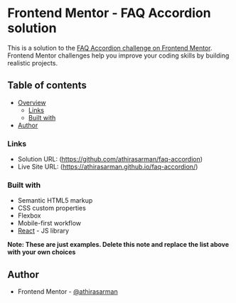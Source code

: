 # Frontend Mentor - FAQ Accordion solution

This is a solution to the [FAQ Accordion challenge on Frontend Mentor](https://www.frontendmentor.io/challenges/recipe-page-KiTsR8QQKm). Frontend Mentor challenges help you improve your coding skills by building realistic projects. 

## Table of contents

- [Overview](#overview)
  - [Links](#links)
  - [Built with](#built-with)
- [Author](#author)

### Links

- Solution URL: (https://github.com/athirasarman/faq-accordion)
- Live Site URL: (https://athirasarman.github.io/faq-accordion/)

### Built with

- Semantic HTML5 markup
- CSS custom properties
- Flexbox
- Mobile-first workflow
- [React](https://reactjs.org/) - JS library

**Note: These are just examples. Delete this note and replace the list above with your own choices**


## Author
- Frontend Mentor - [@athirasarman](https://www.frontendmentor.io/profile/athirasarman)

